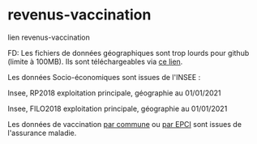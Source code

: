 # revenus-vaccination
lien revenus-vaccination

FD: Les fichiers de données géographiques sont trop lourds pour github (limite à 100MB). Ils sont téléchargeables via [ce lien](https://filesender.renater.fr/?s=download&token=2fa684ba-80d5-4f64-bdb8-8b3dc555e0a1). 


Les données Socio-économiques sont issues de l'INSEE :

Insee, RP2018 exploitation principale, géographie au 01/01/2021

Insee, FILO2018 exploitation principale, géographie au 01/01/2021

Les données de vaccination [par commune](https://datavaccin-covid.ameli.fr/explore/dataset/donnees-de-vaccination-par-commune) ou [par EPCI](https://datavaccin-covid.ameli.fr/explore/dataset/donnees-de-vaccination-par-epci) sont issues de l'assurance maladie.
